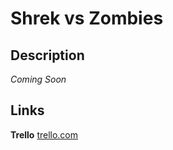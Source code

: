 # Shrek vs Zombies
## Description
*Coming Soon*

## Links
**Trello** [trello.com](https://trello.com/invite/b/nTEbrur4/ATTIdf747c3ff7032f13cd985e75bf82e1b2D2351DFE/eventyr-spil-projekt)